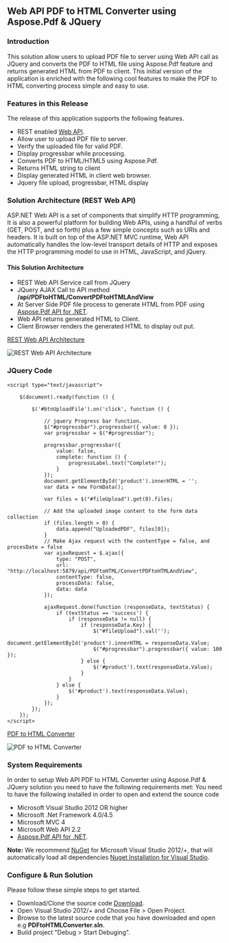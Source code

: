 ## Web API PDF to HTML Converter using Aspose.Pdf & JQuery

### Introduction
This solution allow users to upload PDF file to server using Web API call as JQuery and converts the PDF to HTML file using Aspose.Pdf feature and returns generated HTML from PDF to client. This initial version of the application is enriched with the following cool features to make the PDF to HTML converting process simple and easy to use.

### Features in this Release
The release of this application supports the following features.
* REST enabled [Web API](http://www.asp.net/web-api).
* Allow user to upload PDF file to server.
* Verify the uploaded file for valid PDF.
* Display progressbar while processing.
* Converts PDF to HTML/HTML5 using Aspose.Pdf.
* Returns HTML string to client
* Display generated HTML in client web browser.
* Jquery file upload, progressbar, HTML display

### Solution Architecture (REST Web API)

ASP.NET Web API is a set of components that simplify HTTP programming, It is also a powerful platform for building Web APIs, using a handful of verbs (GET, POST, and so forth) plus a few simple concepts such as URIs and headers. It is built on top of the ASP.NET MVC runtime, Web API automatically handles the low-level transport details of HTTP and exposes the HTTP programming model to use in HTML, JavaScript, and jQuery.

#### This Solution Architecture
* REST Web API Service call from JQuery
* JQuery AJAX Call to API method **/api/PDFtoHTML/ConvertPDFtoHTMLAndView**
* At Server Side PDF file process to generate HTML from PDF using [Aspose.Pdf API for .NET](http://www.aspose.com/.net/pdf-component.aspx).
* Web API returns generated HTML to Client. 
* Client Browser renders the generated HTML to display out put.

[REST Web API Architecture](http://picpaste.com/pics/RESTWebAPIArchitecture-a6hrCmUm.1449832692.PNG)

![REST Web API Architecture](http://picpaste.com/pics/RESTWebAPIArchitecture-a6hrCmUm.1449832692.PNG)

### JQuery Code
    <script type="text/javascript">

        $(document).ready(function () {

            $('#btnUploadFile').on('click', function () {

                // jquery Progress bar function. 
                $("#progressbar").progressbar({ value: 0 });
                var progressbar = $("#progressbar");

                progressbar.progressbar({
                    value: false,
                    complete: function () {
                        progressLabel.text("Complete!");
                    }
                });
                document.getElementById('product').innerHTML = '';
                var data = new FormData();

                var files = $("#fileUpload").get(0).files;

                // Add the uploaded image content to the form data collection
                if (files.length > 0) {
                    data.append("UploadedPDF", files[0]);
                }
                // Make Ajax request with the contentType = false, and procesDate = false
                var ajaxRequest = $.ajax({
                    type: "POST",
                    url: "http://localhost:5879/api/PDFtoHTML/ConvertPDFtoHTMLAndView",
                    contentType: false,
                    processData: false,
                    data: data
                });

                ajaxRequest.done(function (responseData, textStatus) {
                    if (textStatus == 'success') {
                        if (responseData != null) {
                            if (responseData.Key) {
                                $("#fileUpload").val('');
                                document.getElementById('product').innerHTML = responseData.Value;
                                $("#progressbar").progressbar({ value: 100 });
                            } else {
                                $('#product').text(responseData.Value);
                            }
                        }
                    } else {
                        $('#product').text(responseData.Value);
                    }
                });
            });
        });
    </script>

[PDF to HTML Converter](http://picpaste.com/pics/PDFtoHTML-WZUDvGVj.1449756623.png)

![PDF to HTML Converter](http://picpaste.com/pics/PDFtoHTML-WZUDvGVj.1449756623.png)

### System Requirements
In order to setup Web API PDF to HTML Converter using Aspose.Pdf & JQuery solution you need to have the following requirements met:
You need to have the following installed in order to open and extend the source code
* Microsoft Visual Studio 2012 OR higher
* Microsoft .Net Framework 4.0/4.5
* Microsoft MVC 4
* Microsoft Web API 2.2
* [Aspose.Pdf API for .NET](http://www.aspose.com/.net/pdf-component.aspx).

**Note:** We recommend [NuGet](https://docs.nuget.org/consume/installing-nuget) for Microsoft Visual Studio 2012/+, that will automatically load all dependencies [Nuget Installation for Visual Studio](https://docs.nuget.org/consume/installing-nuget).

### Configure & Run Solution
Please follow these simple steps to get started.
* Download/Clone the source code [Download](https://github.com/MRizwanKhan/PDF_TO_HTML_ASPOSE_JQUERY).
* Open Visual Studio 2012/+ and Choose File > Open Project.
* Browse to the latest source code that you have downloaded and open e.g **PDFtoHTMLConverter.sln**.
* Build project "Debug > Start Debuging".
